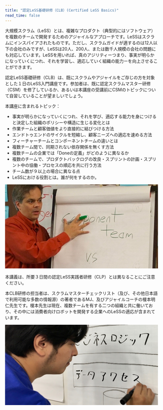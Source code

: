 ```yaml
---
title: "認定LeSS基礎研修（CLB）(Certified LeSS Basics)"
read_time: false
---
```


大規模スクラム（LeSS）とは、複雑なプロダクト（典型的にはソフトウェア）を複数のチームで開発するためのアジャイルなアプローチです。LeSSはスクラムにインスパイアされたものです。ただし、スクラムガイドが適するのは12人以下の会社のみですが、LeSSは20人、200人、または数千人規模の会社の問題にも対応しています。LeSSを用いれば、真のアジリティーつまり、事実が明らかになっていくにつれ、それを学習し、適応していく組織の能力ーを向上させることができます。

認定LeSS基礎研修（CLB）は、既にスクラムやアジャイルをご存じの方を対象とした１日のLeSS入門講座です。参加者は、既に認定スクラムマスター研修（CSM）を修了しているか、あるいは本講座の受講前にCSMのトピックについて自習していることが望ましいでしょう。

本講座に含まれるトピック：

* 事実が明らかになっていくにつれ、それを学び、適応する能力を身につけると決定した組織のポリシーや構造に生じる変化とは
* 作業チームと顧客価値をより直接的に結びつける方法
* エンドトゥエンドのサイクルを短縮し、顧客ニーズへの適応を速める方法
* フィーチャーチームとコンポーネントチームの違いとは
* 複数チーム間で、同期されない依存関係を無くす方法
* 複数チームの企業では「Doneの定義」がどのように異なるか
* 複数のチームで、プロダクトバックログの改良・スプリントの計画・スプリント中の協働・プロセスの順応を共に行う方法
* チーム数が９以上の場合に異なる点
* LeSSにおける役割とは。誰が何をするのか。

![MJ Tokyo CLB Class](/images/tokyo-CLB-class.jpg)

本講義は、所要３日間の認定LeSS実践者研修（CLP）とは異なることにご注意ください。

本CLB研修の担当者は、スクラムマスターチェックリスト（及び、その他日本語で利用可能な多数の情報源）の著者であるMJ、及びアジャイルコーチの榎本明仁先生です。榎本先生は現在、複数チームを有する二つの組織と共に働いており、その中には消費者向けロボットを開発する企業へのLeSSの適応が含まれています。

![Aki writing](/images/aki-writing.jpg)

